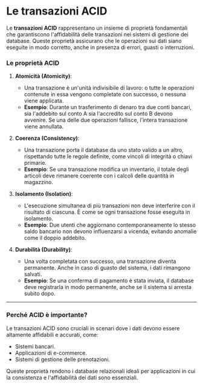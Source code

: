 # Le **transazioni ACID**

Le **transazioni ACID** rappresentano un insieme di proprietà fondamentali che garantiscono l'affidabilità delle transazioni nei sistemi di gestione dei database. Queste proprietà assicurano che le operazioni sui dati siano eseguite in modo corretto, anche in presenza di errori, guasti o interruzioni.

### Le proprietà ACID

1. **Atomicità (Atomicity)**:
   - Una transazione è un'unità indivisibile di lavoro: o tutte le operazioni contenute in essa vengono completate con successo, o nessuna viene applicata.
   - **Esempio**: Durante un trasferimento di denaro tra due conti bancari, sia l'addebito sul conto A sia l'accredito sul conto B devono avvenire. Se una delle due operazioni fallisce, l'intera transazione viene annullata.

2. **Coerenza (Consistency)**:
   - Una transazione porta il database da uno stato valido a un altro, rispettando tutte le regole definite, come vincoli di integrità o chiavi primarie.
   - **Esempio**: Se una transazione modifica un inventario, il totale degli articoli deve rimanere coerente con i calcoli delle quantità in magazzino.

3. **Isolamento (Isolation)**:
   - L'esecuzione simultanea di più transazioni non deve interferire con il risultato di ciascuna. È come se ogni transazione fosse eseguita in isolamento.
   - **Esempio**: Due utenti che aggiornano contemporaneamente lo stesso saldo bancario non devono influenzarsi a vicenda, evitando anomalie come il doppio addebito.

4. **Durabilità (Durability)**:
   - Una volta completata con successo, una transazione diventa permanente. Anche in caso di guasto del sistema, i dati rimangono salvati.
   - **Esempio**: Se una conferma di pagamento è stata inviata, il database deve registrarla in modo permanente, anche se il sistema si arresta subito dopo.

---

### Perché ACID è importante?

Le transazioni ACID sono cruciali in scenari dove i dati devono essere altamente affidabili e accurati, come:

- Sistemi bancari.
- Applicazioni di e-commerce.
- Sistemi di gestione delle prenotazioni.

Queste proprietà rendono i database relazionali ideali per applicazioni in cui la consistenza e l'affidabilità dei dati sono essenziali.
